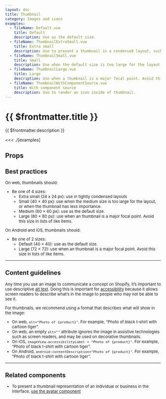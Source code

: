 ```yaml
---
layout: doc
title: Thumbnail
category: Images and icons
examples:
  - fileName: Default.vue
    title: Default
    description: Use as the default size.
  - fileName: ThumbnailExtraSmall.vue
    title: Extra small
    description: Use to present a thumbnail in a condensed layout, such as a data table cell or an action list item.
  - fileName: ThumbnailSmall.vue
    title: Small
    description: Use when the default size is too large for the layout, or when the thumbnail has less importance.
  - fileName: ThumbnailLarge.vue
    title: Large
    description: Use when a thumbnail is a major focal point. Avoid this size in lists of like items.
  - fileName: ThumbnailWithComponentSource.vue
    title: With component source
    description: Use to render an icon inside of thumbnail.
---
```


# {{ $frontmatter.title }}

<Lede>

{{ $frontmatter.description }}

</Lede>

<Examples>

<<< ./[examples]

</Examples>

## Props

<PropsTable />

<div style="font-size: 0.8125rem">

## Best practices

On web, thumbnails should:

- Be one of 4 sizes:
  - Extra small (24 x 24 px): use in tightly condensed layouts
  - Small (40 × 40 px): use when the medium size is too large for the layout, or when the thumbnail has less importance.
  - Medium (60 × 60 px): use as the default size.
  - Large (80 × 80 px): use when an thumbnail is a major focal point. Avoid this size in lists of like items.

On Android and iOS, thumbnails should:

- Be one of 2 sizes:
  - Default (40 × 40): use as the default size.
  - Large (72 × 72): use when an thumbnail is a major focal point. Avoid this size in lists of like items.

---

## Content guidelines

Any time you use an image to communicate a concept on Shopify, it’s important to use descriptive [alt text](https://polaris.shopify.com/content/alternative-text). Doing this is important for [accessibility](https://polaris.shopify.com/foundations/internationalization) because it allows screen readers to describe what’s in the image to people who may not be able to see it.

For thumbnails, we recommend using a format that describes what will show in the image:

- On web, `alt="Photo of {product}"`. For example, “Photo of black t-shirt with cartoon tiger”.
- On web, an empty `alt=""` attribute ignores the image in assistive technologies such as screen readers, and may be used on decorative thumbnails.
- On iOS, `imageView.accessibilityLabel = "Photo of {product}"`. For example, “Photo of black t-shirt with cartoon tiger”.
- On Android, `android:contentDescription="Photo of {product}"`. For example, “Photo of black t-shirt with cartoon tiger”.

---

## Related components

- To present a thumbnail representation of an individual or business in the interface, [use the avatar component](/components/Avatar)

</div>
